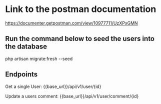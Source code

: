 # Link to the postman documentation

<https://documenter.getpostman.com/view/10977711/UzXPxGMN>

## Run the command below to seed the users into the database

php artisan migrate:fresh --seed

## Endpoints

Get a single User: {{base_url}}/api/v1/user/{id}

Update a users comment: {{base_url}}/api/v1/user/comment/{id}
